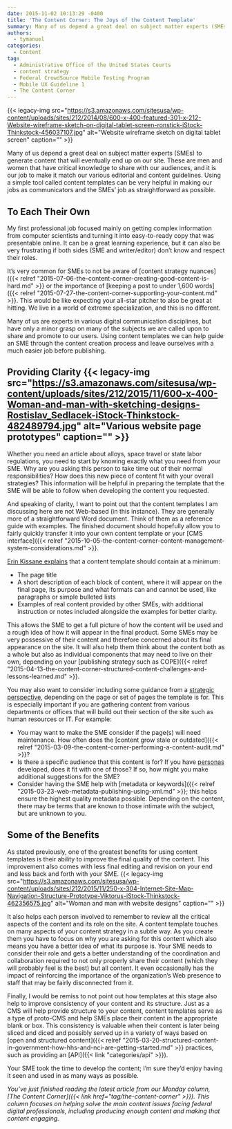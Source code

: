 ```yaml
---
date: 2015-11-02 10:13:29 -0400
title: 'The Content Corner: The Joys of the Content Template'
summary: Many of us depend a great deal on subject matter experts (SMEs) to generate content that will eventually end up on our site. These are men and women that have critical knowledge to share with our audiences, and it is our job to make it match our various editorial and content guidelines. Using a simple
authors:
  - tymanuel
categories:
  - Content
tag:
  - Administrative Office of the United States Courts
  - content strategy
  - Federal CrowdSource Mobile Testing Program
  - Mobile UX Guideline 1
  - The Content Corner
---
```


{{< legacy-img src="https://s3.amazonaws.com/sitesusa/wp-content/uploads/sites/212/2014/08/600-x-400-featured-301-x-212-Website-wireframe-sketch-on-digital-tablet-screen-ronstick-iStock-Thinkstock-456037107.jpg" alt="Website wireframe sketch on digital tablet screen" caption="" >}} 

Many of us depend a great deal on subject matter experts (SMEs) to generate content that will eventually end up on our site. These are men and women that have critical knowledge to share with our audiences, and it is our job to make it match our various editorial and content guidelines. Using a simple tool called content templates can be very helpful in making our jobs as communicators and the SMEs&#8217; job as straightforward as possible.

## To Each Their Own

My first professional job focused mainly on getting complex information from computer scientists and turning it into easy-to-ready copy that was presentable online. It can be a great learning experience, but it can also be very frustrating if both sides (SME and writer/editor) don’t know and respect their roles.

It&#8217;s very common for SMEs to not be aware of [content strategy nuances]({{< relref "2015-07-06-the-content-corner-creating-good-content-is-hard.md" >}} or the importance of [keeping a post to under 1,600 words]({{< relref "2015-07-27-the-content-corner-supporting-your-content.md" >}}. This would be like expecting your all-star pitcher to also be great at hitting. We live in a world of extreme specialization, and this is no different.

Many of us are experts in various digital communication disciplines, but have only a minor grasp on many of the subjects we are called upon to share and promote to our users. Using content templates we can help guide an SME through the content creation process and leave ourselves with a much easier job before publishing.

## Providing Clarity {{< legacy-img src="https://s3.amazonaws.com/sitesusa/wp-content/uploads/sites/212/2015/11/600-x-400-Woman-and-man-with-sketching-designs-Rostislav_Sedlacek-iStock-Thinkstock-482489794.jpg" alt="Various website page prototypes" caption="" >}} 

Whether you need an article about alloys, space travel or state labor regulations, you need to start by knowing exactly what you need from your SME. Why are you asking this person to take time out of their normal responsibilities? How does this new piece of content fit with your overall strategies? This information will be helpful in preparing the template that the SME will be able to follow when developing the content you requested.

And speaking of clarity, I want to point out that the content templates I am discussing here are not Web-based (in this instance). They are generally more of a straightforward Word document. Think of them as a reference guide with examples. The finished document should hopefully allow you to fairly quickly transfer it into your own content template or your [CMS interface]({{< relref "2015-10-05-the-content-corner-content-management-system-considerations.md" >}}.

[Erin Kissane explains](http://alistapart.com/article/content-templates-to-the-rescue) that a content template should contain at a minimum:

  * The page title
  * A short description of each block of content, where it will appear on the final page, its purpose and what formats can and cannot be used, like paragraphs or simple bulleted lists
  * Examples of real content provided by other SMEs, with additional instruction or notes included alongside the examples for better clarity.

This allows the SME to get a full picture of how the content will be used and a rough idea of how it will appear in the final product. Some SMEs may be very possessive of their content and therefore concerned about its final appearance on the site. It will also help them think about the content both as a whole but also as individual components that may need to live on their own, depending on your [publishing strategy such as COPE]({{< relref "2015-04-13-the-content-corner-structured-content-challenges-and-lessons-learned.md" >}}.

You may also want to consider including some guidance from a [strategic perspective](https://gathercontent.com/blog/a-guide-to-strategic-content-templates), depending on the page or set of pages the template is for. This is especially important if you are gathering content from various departments or offices that will build out their section of the site such as human resources or IT. For example:

  * You may want to make the SME consider if the page(s) will need maintenance. How often does the [content grow stale or outdated]({{< relref "2015-03-09-the-content-corner-performing-a-content-audit.md" >}}?
  * Is there a specific audience that this content is for? If you have [personas](https://www.WHATEVER/2015/01/09/personas-101/) developed, does it fit with one of those? If so, how might you make additional suggestions for the SME?
  * Consider having the SME help with [metadata or keywords]({{< relref "2015-03-23-web-metadata-publishing-using-xml.md" >}}; this helps ensure the highest quality metadata possible. Depending on the content, there may be terms that are known to those intimate with the subject, but are unknown to you.

## Some of the Benefits

As stated previously, one of the greatest benefits for using content templates is their ability to improve the final quality of the content. This improvement also comes with less final editing and revision on your end and less back and forth with your SME. {{< legacy-img src="https://s3.amazonaws.com/sitesusa/wp-content/uploads/sites/212/2015/11/250-x-304-Internet-Site-Map-Navigation-Structure-Prototype-Viktorus-iStock-Thinkstock-462356575.jpg" alt="Woman and man with website designs" caption="" >}} 

It also helps each person involved to remember to review all the critical aspects of the content and its role on the site. A content template touches on many aspects of your content strategy in a subtle way. As you create them you have to focus on why you are asking for this content which also means you have a better idea of what its purpose is. Your SME needs to consider their role and gets a better understanding of the coordination and collaboration required to not only properly share their content (which they will probably feel is the best) but all content. It even occasionally has the impact of reinforcing the importance of the organization’s Web presence to staff that may be fairly disconnected from it.

Finally, I would be remiss to not point out how templates at this stage also help to improve consistency of your content and its structure. Just as a CMS will help provide structure to your content, content templates serve as a type of proto-CMS and help SMEs place their content in the appropriate blank or box. This consistency is valuable when their content is later being sliced and diced and possibly served up in a variety of ways based on [open and structured content]({{< relref "2015-03-20-structured-content-in-government-how-hhs-and-nci-are-getting-started.md" >}} practices, such as providing an [API]({{< link "categories/api" >}}).

Your SME took the time to develop the content; I’m sure they’d enjoy having it seen and used in as many ways as possible.

_You’ve just finished reading the latest article from our Monday column, [The Content Corner]({{< link href="tag/the-content-corner" >}}). This column focuses on helping solve the main content issues facing federal digital professionals, including producing enough content and making that content engaging._